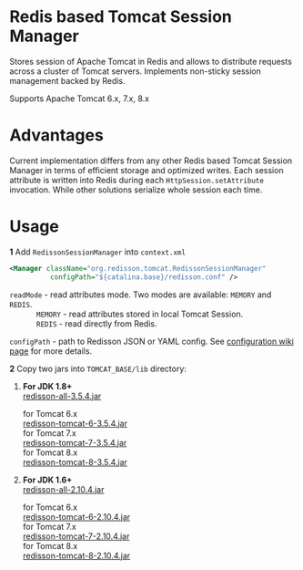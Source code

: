 Redis based Tomcat Session Manager
===

Stores session of Apache Tomcat in Redis and allows to distribute requests across a cluster of Tomcat servers. Implements non-sticky session management backed by Redis.  

Supports Apache Tomcat 6.x, 7.x, 8.x

Advantages
===

Current implementation differs from any other Redis based Tomcat Session Manager in terms of efficient storage and optimized writes. Each session attribute is written into Redis during each `HttpSession.setAttribute` invocation. While other solutions serialize whole session each time.

Usage
===

**1** Add `RedissonSessionManager` into `context.xml`
   
   ```xml
<Manager className="org.redisson.tomcat.RedissonSessionManager"
	         configPath="${catalina.base}/redisson.conf" />
   ```
   `readMode` - read attributes mode. Two modes are available: `MEMORY` and `REDIS`.  
   &nbsp;&nbsp;&nbsp;&nbsp;&nbsp;&nbsp;&nbsp;&nbsp;&nbsp;&nbsp;&nbsp;&nbsp;`MEMORY` - read attributes stored in local Tomcat Session.  
   &nbsp;&nbsp;&nbsp;&nbsp;&nbsp;&nbsp;&nbsp;&nbsp;&nbsp;&nbsp;&nbsp;&nbsp;`REDIS` - read directly from Redis.  
   
   
   `configPath` - path to Redisson JSON or YAML config. See [configuration wiki page](https://github.com/redisson/redisson/wiki/2.-Configuration) for more details.


**2** Copy two jars into `TOMCAT_BASE/lib` directory:
  
1. __For JDK 1.8+__  
      [redisson-all-3.5.4.jar](https://repository.sonatype.org/service/local/artifact/maven/redirect?r=central-proxy&g=org.redisson&a=redisson-all&v=3.5.4&e=jar)
  
      for Tomcat 6.x  
      [redisson-tomcat-6-3.5.4.jar](https://repository.sonatype.org/service/local/artifact/maven/redirect?r=central-proxy&g=org.redisson&a=redisson-tomcat-6&v=3.5.4&e=jar)  
      for Tomcat 7.x  
      [redisson-tomcat-7-3.5.4.jar](https://repository.sonatype.org/service/local/artifact/maven/redirect?r=central-proxy&g=org.redisson&a=redisson-tomcat-7&v=3.5.4&e=jar)  
      for Tomcat 8.x  
      [redisson-tomcat-8-3.5.4.jar](https://repository.sonatype.org/service/local/artifact/maven/redirect?r=central-proxy&g=org.redisson&a=redisson-tomcat-8&v=3.5.4&e=jar)
  
2. __For JDK 1.6+__  
      [redisson-all-2.10.4.jar](https://repository.sonatype.org/service/local/artifact/maven/redirect?r=central-proxy&g=org.redisson&a=redisson-all&v=2.10.4&e=jar)
  
      for Tomcat 6.x  
      [redisson-tomcat-6-2.10.4.jar](https://repository.sonatype.org/service/local/artifact/maven/redirect?r=central-proxy&g=org.redisson&a=redisson-tomcat-6&v=2.10.4&e=jar)  
      for Tomcat 7.x  
      [redisson-tomcat-7-2.10.4.jar](https://repository.sonatype.org/service/local/artifact/maven/redirect?r=central-proxy&g=org.redisson&a=redisson-tomcat-7&v=2.10.4&e=jar)  
      for Tomcat 8.x  
      [redisson-tomcat-8-2.10.4.jar](https://repository.sonatype.org/service/local/artifact/maven/redirect?r=central-proxy&g=org.redisson&a=redisson-tomcat-8&v=2.10.4&e=jar)


